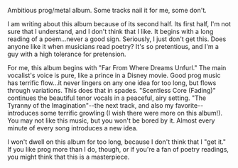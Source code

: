 Ambitious prog/metal album. Some tracks nail it for me, some don't.

I am writing about this album because of its second half. Its first half, I'm not sure that I understand, and I don't
think that I like. It begins with a long reading of a poem...never a good sign. Seriously, I just don't get this. Does
anyone like it when musicians read poetry? It's so pretentious, and I'm a guy with a high tolerance for pretension.

For me, this album begins with "Far From Where Dreams Unfurl." The main vocalist's voice is pure, like a prince in a
Disney movie. Good prog music has terrific flow...it never lingers on any one idea for too long, but
flows through variations. This does that in spades. "Scentless Core (Fading)" continues the beautiful tenor vocals
in a peaceful, airy setting. "The Tyranny of the Imagination"--the next track, and also my favorite--introduces
some terrific growling (I wish there were more on this album!). You may not like this music, but you won't be bored
by it. Almost every minute of every song introduces a new idea.

I won't dwell on this album for too long, because I don't think that I "get it." If you like prog more than I do,
though, or if you're a fan of poetry readings, you might think that this is a masterpiece.

